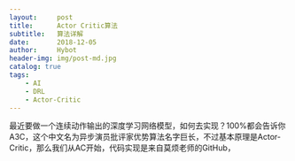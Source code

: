 ```yaml
---
layout:     post
title:      Actor Critic算法
subtitle:   算法详解
date:       2018-12-05
author:     Hybot
header-img: img/post-md.jpg
catalog: true
tags:
    - AI
    - DRL
    - Actor-Critic
---
```


最近要做一个连续动作输出的深度学习网络模型，如何去实现？100%都会告诉你A3C，这个中文名为异步演员批评家优势算法名字巨长，不过基本原理是Actor-Critic，那么我们从AC开始，代码实现是来自莫烦老师的GitHub，
